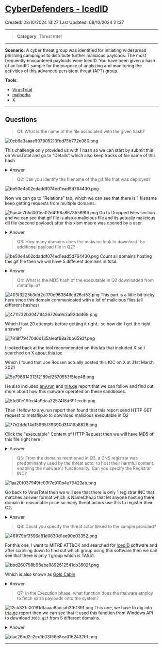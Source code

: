 # [CyberDefenders - IcedID](https://cyberdefenders.org/blueteam-ctf-challenges/icedid/)
Created: 08/10/2024 13:27
Last Updated: 08/10/2024 21:37
* * *
>**Category**: Threat Intel
* * *
**Scenario:**
A cyber threat group was identified for initiating widespread phishing campaigns to distribute further malicious payloads. The most frequently encountered payloads were IcedID. You have been given a hash of an IcedID sample for the purpose of analyzing and monitoring the activities of this advanced persistent threat (APT) group.

**Tools**:
- [VirusTotal](https://www.virustotal.com/gui/)
- [malpedia](https://malpedia.caad.fkie.fraunhofer.de/)
- [X](https://x.com/)

* * *
## Questions
>Q1: What is the name of the file associated with the given hash?

![0cb6a3aaae507905213fbd75b772e080.png](/_resources/0cb6a3aaae507905213fbd75b772e080.png)

This challenge only provided us with 1 hash so we can start by submit this on VirusTotal and go to "Details" which also keep tracks of file name of this hash

<details>
  <summary>Answer</summary>
<pre><code>document-1982481273.xlsm</code></pre>
</details>

>Q2: Can you identify the filename of the gif file that was deployed?

![be50e4a02cdaddf074ed1ead5d764430.png](/_resources/be50e4a02cdaddf074ed1ead5d764430.png)

Now we can go to "Relations" tab, which we can see that there is 1 filename keep getting requests from multiple domains.

![9ac4e7b5d001ea02d4f96a86735599f6.png](/_resources/9ac4e7b5d001ea02d4f96a86735599f6.png)
Go to Dropped Files section and we can see that gif file is also a malicious file and its actually malicious dll file (second payload) after this xlsm macro was opened by a user.

<details>
  <summary>Answer</summary>
<pre><code>3003.gif</code></pre>
</details>

>Q3: How many domains does the malware look to download the additional payload file in Q2?

![be50e4a02cdaddf074ed1ead5d764430.png](/_resources/be50e4a02cdaddf074ed1ead5d764430.png)
Count all domains hosting this gif file then we will have 5 different domains in total.

<details>
  <summary>Answer</summary>
<pre><code>5</code></pre>
</details>

>Q4: What is the MD5 hash of the executable in Q2 downloaded from metaflip.io?

![403f3225b3dd2c070c963848cd26cf53.png](/_resources/403f3225b3dd2c070c963848cd26cf53.png)
This part is a little bit tricky here since this domain communicated with a lot of malicious files (all different hashes)

![4711732b30471f426726a9c2a92dd468.png](/_resources/4711732b30471f426726a9c2a92dd468.png)

Which I lost 20 attempts before getting it right.. so how did I get the right answer?

![7818f79470d6d135a1eaf88a2bb6593f.png](/_resources/7818f79470d6d135a1eaf88a2bb6593f.png)

I looked back at the tool recommended on this lab that included X so I searched on [X about this ioc](https://x.com/JRoosen/status/1376994339281309699)

Which I found that Joe Roosen actually posted this IOC on X at 31st March 2021

![5e796614313f2189cf2570553f5fee48.png](/_resources/5e796614313f2189cf2570553f5fee48.png)

He also included [any.run](https://app.any.run/tasks/fe428f01-7d47-4123-9c65-d86f7fcd281a) and [tria.ge](https://tria.ge/210330-gbdr6k9jxx) report that we can follow and find out more about how this malware operated on these sandboxes.

![5fc90c19fcd4a9dca22574f8d691ecdb.png](/_resources/5fc90c19fcd4a9dca22574f8d691ecdb.png)

Then I fellow to any.run report then found that this report send HTTP GET request to metaflip.io to download malicious executable in Q2

![77e2ddd14d15965f39390d31416b8826.png](/_resources/77e2ddd14d15965f39390d31416b8826.png)

Click the "executable" Content of HTTP Request then we will have MD5 of this file right here

<details>
  <summary>Answer</summary>
<pre><code>964a0015332ec2cc13ab12b8d85f29ff</code></pre>
</details>

>Q5: From the domains mentioned in Q3, a DNS registrar was predominantly used by the threat actor to host their harmful content, enabling the malware's functionality. Can you specify the Registrar INC?

![1aa20f037949fe03f7e910b4e79423ab.png](/_resources/1aa20f037949fe03f7e910b4e79423ab.png)

Go back to VirusTotal then we will see that there is only 1 registrar INC that matches answer format which is NameCheap that let anyone hosting there domain in reasonable price so many threat actors use this to register their C2.

<details>
  <summary>Answer</summary>
<pre><code>NAMECHEAP</code></pre>
</details>

>Q6: Could you specify the threat actor linked to the sample provided?

![461f79bf3596a81d0830d1ee90e03352.png](/_resources/461f79bf3596a81d0830d1ee90e03352.png)

For this one, I went to MITRE ATT&CK and searched for [IcedID](https://attack.mitre.org/software/S0483/) software and after scrolling down to find out which group using this software then we can see that there is only 1 group which is TA551.

![bbd260798b96ebe0892612541cb3602f.png](/_resources/bbd260798b96ebe0892612541cb3602f.png)

Which is also known as [Gold Cabin](https://attack.mitre.org/groups/G0127/)

<details>
  <summary>Answer</summary>
<pre><code>GOLD CABIN</code></pre>
</details>

>Q7: In the Execution phase, what function does the malware employ to fetch extra payloads onto the system?

![12cb331c00191dfaaaa8adcab3f61391.png](/_resources/12cb331c00191dfaaaa8adcab3f61391.png)
This one, we have to dig into [tria.ge](https://tria.ge/210330-gbdr6k9jxx) report then we can see that it used this function from Windows API to download `3003.gif` from 5 different domains.
<details>
  <summary>Answer</summary>
<pre><code>URLDownloadToFile</code></pre>
</details>

![dac26bd2c2ec1b03f56e8ea0162432b1.png](/_resources/dac26bd2c2ec1b03f56e8ea0162432b1.png)
* * *